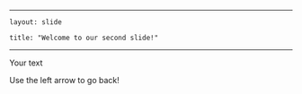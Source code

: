 ---
	
	layout: slide
  
	title: "Welcome to our second slide!"
  
  ---
  
  Your text

Use the left arrow to go back!
